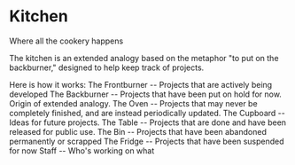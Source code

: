 # Kitchen
Where all the cookery happens


The kitchen is an extended analogy based on the metaphor "to put on the backburner," designed to help keep track of projects.

Here is how it works:
The Frontburner -- Projects that are actively being developed
The Backburner -- Projects that have been put on hold for now. Origin of extended analogy.
The Oven -- Projects that may never be completely finished, and are instead periodically updated.
The Cupboard -- Ideas for future projects.
The Table -- Projects that are done and have been released for public use.
The Bin -- Projects that have been abandoned permanently or scrapped
The Fridge -- Projects that have been suspended for now
Staff -- Who's working on what
